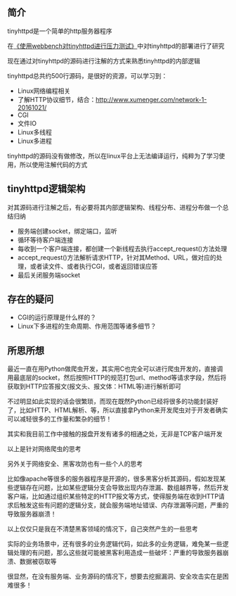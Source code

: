 ## 简介

tinyhttpd是一个简单的http服务器程序

在[《使用webbench对tinyhttpd进行压力测试》](http://www.xumenger.com/tinyhttpd-webbench-20161012/)中对tinyhttpd的部署进行了研究

现在通过对tinyhttpd的源码进行注解的方式来熟悉tinyhttpd的内部逻辑

tinyhttpd总共约500行源码，是很好的资源，可以学习到：

* Linux网络编程相关
* 了解HTTP协议细节，结合：http://www.xumenger.com/network-1-20161021/
* CGI
* 文件IO
* Linux多线程
* Linux多进程

tinyhttpd的源码没有做修改，所以在linux平台上无法编译运行，纯粹为了学习使用，所以使用注解代码的方式

## tinyhttpd逻辑架构

对其源码进行注解之后，有必要将其内部逻辑架构、线程分布、进程分布做一个总结归纳

* 服务端创建socket，绑定端口，监听
* 循环等待客户端连接
* 每收到一个客户端连接，都创建一个新线程去执行accept\_request()方法处理
* accept\_request()方法解析请求HTTP，针对其Method、URL，做对应的处理，或者读文件、或者执行CGI，或者返回错误应答
* 最后关闭服务端socket

## 存在的疑问

* CGI的运行原理是什么样的？
* Linux下多进程的生命周期、作用范围等诸多细节？

## 所思所想

最近一直在用Python做爬虫开发，其实用C也完全可以进行爬虫开发的，直接调用最底层的socket，然后按照HTTP的规范打包url、method等请求字段，然后将获取到HTTP应答报文(报文头、报文体：HTML等)进行解析即可

不过明显如此实现的话会很繁琐，而现在既然Python已经将很多的功能封装好了，比如HTTP、HTML解析、等，所以直接拿Python来开发爬虫对于开发者确实可以减轻很多的工作量和繁杂的细节！

其实和我目前工作中接触的报盘开发有诸多的相通之处，无非是TCP客户端开发

以上是针对网络爬虫的思考

另外关于网络安全、黑客攻防也有一些个人的思考

比如像apache等很多的服务器程序是开源的，很多黑客分析其源码，假如发现某些逻辑存在问题，比如某些逻辑分支会导致出现内存泄漏、数组越界等，然后开发客户端，比如通过组织某些特定的HTTP报文等方式，使得服务端在收到HTTP请求后触发这些有问题的逻辑分支，就会服务端地址错误、内存泄漏等问题，严重的导致服务器崩溃！

以上仅仅只是我在不清楚黑客领域的情况下，自己突然产生的一些思考

实际的业务场景中，还有很多的业务逻辑代码，如此多的业务逻辑，难免某一些逻辑处理的有问题，那么这些就可能被黑客利用造成一些破坏：严重的导致服务器崩溃、数据被窃取等

很显然，在没有服务端、业务源码的情况下，想要去挖掘漏洞、安全攻击实在是困难很多！


